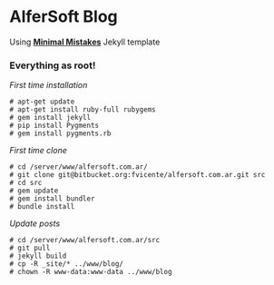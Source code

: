 # AlferSoft Blog

Using **[Minimal Mistakes](http://mmistakes.github.io/minimal-mistakes)** Jekyll template

### Everything as root!

*First time installation*

```
# apt-get update
# apt-get install ruby-full rubygems
# gem install jekyll
# pip install Pygments
# gem install pygments.rb
```

*First time clone*

```
# cd /server/www/alfersoft.com.ar/
# git clone git@bitbucket.org:fvicente/alfersoft.com.ar.git src
# cd src
# gem update
# gem install bundler
# bundle install
```

*Update posts*

```
# cd /server/www/alfersoft.com.ar/src
# git pull
# jekyll build
# cp -R _site/* ../www/blog/
# chown -R www-data:www-data ../www/blog
```
